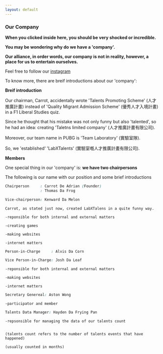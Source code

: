 ```yaml
---
layout: default
---
```


### Our Company
 
__When you clicked inside here, you should be very shocked or incredible.__

__You may be wondering why do we have a 'company'.__
 
__Our alliance, in order words, our company is not in reality, however, a place for us to entertain ourselves.__

Feel free to follow our [instagram](https://www.instagram.com/labxtalents/)

To know more, there are breif introductions about our 'company':

**Breif introduction**

Our chairman, Carrot, accidentally wrote 'Talents Promoting Scheme' (人才推廣計畫) instead of 'Quality Migrant Admission Scheme' (優秀人才入境計畫) in a F1 Liberal Studies quiz.

Since he thought that his mistake was not only funny but also 'talented', so he had an idea: creating 'Taletns limited company' (人才推廣計畫有限公司).

Moreover, our team name in PUBG is 'Team Laboratory' (實驗室隊).

So, we 'established' 'LabXTalents' (實驗室嘅人才推廣計畫有限公司).

**Members**

One special thing in our 'company' is: **we have two chairpersons**

The following is our name with our position and some brief introductions

```css
Chairperson     : Carrot De Adrian (Founder)
                : Thomas Da Frog

Vice-chairperson: Kenward Da Melon
```
```
Carrot, as stated just now, created LabXTalens in a quite funny way.

-reponsible for both internal and external matters

-creating games

-making websites

-internet matters
```



```css
Person-in-Charge     : Alvis Da Corn

Vice Person-in-Charge: Josh Da Leaf
```

```
-reponsible for both internal and external matters

-making websites

-internet matters
```



```css
Secretary Genereal: Aston Wong
```

```
-participator and member
```



```css
Talents Data Manager: Hayden Da Frying Pan
```

```
-repsonsible for managing the data of our talents count


(talents count refers to the number of talents events that have happened)

(usually counted in months)
```
